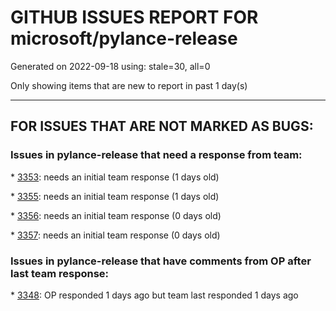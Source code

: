 
# GITHUB ISSUES REPORT FOR microsoft/pylance-release


Generated on 2022-09-18 using: stale=30, all=0


Only showing items that are new to report in past 1 day(s)


---

## FOR ISSUES THAT ARE NOT MARKED AS BUGS:


### Issues in pylance-release that need a response from team:


\* [3353](https://github.com/microsoft/pylance-release/issues/3353 "Quick Fix not working for local imports"): needs an initial team response (1 days old)

\* [3355](https://github.com/microsoft/pylance-release/issues/3355 "Type hint inlays inaccurate for big integer literals"): needs an initial team response (1 days old)

\* [3356](https://github.com/microsoft/pylance-release/issues/3356 "Jupyter notebook interactive startup file"): needs an initial team response (0 days old)

\* [3357](https://github.com/microsoft/pylance-release/issues/3357 "High CPU usage"): needs an initial team response (0 days old)

### Issues in pylance-release that have comments from OP after last team response:


\* [3348](https://github.com/microsoft/pylance-release/issues/3348 "`src` seems to be ignored by default"): OP responded 1 days ago but team last responded 1 days ago
